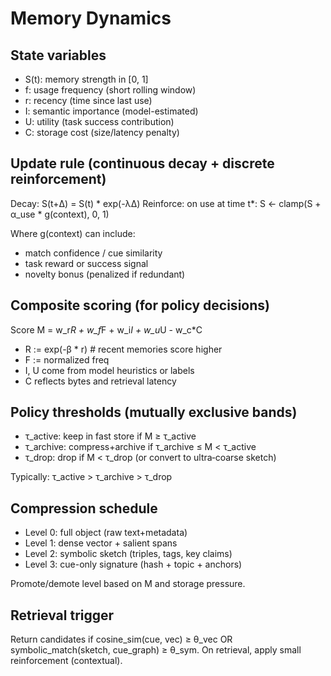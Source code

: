 # Memory Dynamics

## State variables
- S(t): memory strength in [0, 1]
- f: usage frequency (short rolling window)
- r: recency (time since last use)
- I: semantic importance (model-estimated)
- U: utility (task success contribution)
- C: storage cost (size/latency penalty)

## Update rule (continuous decay + discrete reinforcement)
Decay:      S(t+Δ) = S(t) * exp(-λΔ)
Reinforce:  on use at time t*: S ← clamp(S + α_use * g(context), 0, 1)

Where g(context) can include:
- match confidence / cue similarity
- task reward or success signal
- novelty bonus (penalized if redundant)

## Composite scoring (for policy decisions)
Score M = w_r*R + w_f*F + w_i*I + w_u*U - w_c*C
- R := exp(-β * r)       # recent memories score higher
- F := normalized freq
- I, U come from model heuristics or labels
- C reflects bytes and retrieval latency

## Policy thresholds (mutually exclusive bands)
- τ_active: keep in fast store if M ≥ τ_active
- τ_archive: compress+archive if τ_archive ≤ M < τ_active
- τ_drop: drop if M < τ_drop (or convert to ultra‑coarse sketch)

Typically: τ_active > τ_archive > τ_drop

## Compression schedule
- Level 0: full object (raw text+metadata)
- Level 1: dense vector + salient spans
- Level 2: symbolic sketch (triples, tags, key claims)
- Level 3: cue-only signature (hash + topic + anchors)

Promote/demote level based on M and storage pressure.

## Retrieval trigger
Return candidates if cosine_sim(cue, vec) ≥ θ_vec OR
symbolic_match(sketch, cue_graph) ≥ θ_sym.
On retrieval, apply small reinforcement (contextual).

